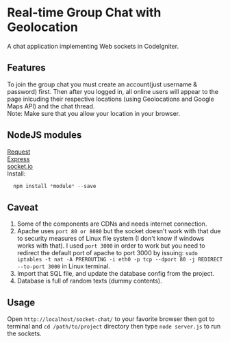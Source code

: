 # Real-time Group Chat with Geolocation
A chat application implementing Web sockets in CodeIgniter.

## Features
To join the group chat you must create an account(just username & password) first. Then after you logged in, all 
online users will appear to the page inlcuding their respective locations (using Geolocations and Google Maps API) and the chat thread.    
Note: Make sure that you allow your location in your browser.

## NodeJS modules
[Request](https://www.npmjs.com/package/request)  
[Express](https://www.npmjs.com/package/express)  
[socket.io](https://www.npmjs.com/package/socket.io)  
Install:
```javascript
  npm install *module* --save
```

## Caveat
1. Some of the components are CDNs and needs internet connection.
2. Apache uses `port 80 or 8080` but the socket doesn't work with that due to security measures of Linux file system (I don't know if windows works with that). I used `port 3000` in order to work but you need to redirect the default port of apache to port 3000 by issuing: `sudo iptables -t nat -A PREROUTING -i eth0 -p tcp --dport 80 -j REDIRECT --to-port 3000` in Linux terminal.
3. Import that SQL file, and update the database config from the project.
4. Database is full of random texts (dummy contents).

## Usage
Open `http://localhost/socket-chat/` to your favorite browser then got to terminal and `cd /path/to/project` directory then type `node server.js` to run the sockets.
